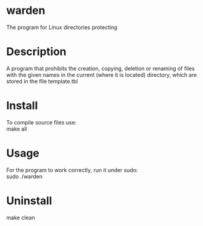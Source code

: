 # warden
The program for Linux directories protecting

# Description
A program that prohibits the creation, copying, deletion or renaming of files with the given names in the current (where it is located) directory, which are stored in the file template.tbl

# Install
To compile source files use: \
make all

# Usage
For the program to work correctly, run it under sudo: \
sudo ./warden

# Uninstall
make clean
